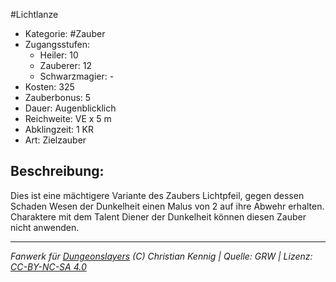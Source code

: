 #Lichtlanze  
- Kategorie: #Zauber  
- Zugangsstufen:  
  - Heiler: 10  
  - Zauberer: 12  
  - Schwarzmagier: -  
- Kosten: 325  
- Zauberbonus: 5  
- Dauer: Augenblicklich  
- Reichweite: VE x 5 m  
- Abklingzeit: 1 KR  
- Art: Zielzauber     

## Beschreibung:
Dies ist eine mächtigere Variante des Zaubers Lichtpfeil, gegen dessen Schaden Wesen der Dunkelheit einen Malus von 2 auf ihre Abwehr erhalten.<br>Charaktere mit dem Talent Diener der Dunkelheit können diesen Zauber nicht anwenden.


___
*Fanwerk für [Dungeonslayers](https://www.dungeonslayers.net/) (C) Christian Kennig | Quelle: GRW | Lizenz: [CC-BY-NC-SA 4.0](https://creativecommons.org/licenses/by-nc-sa/4.0/deed.de)*